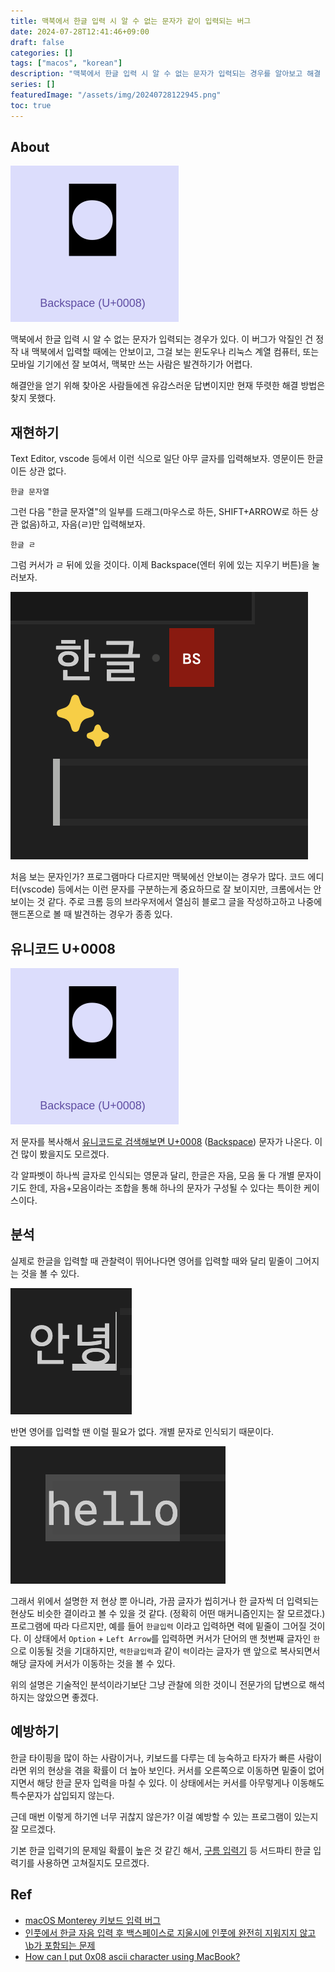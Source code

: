 ```yaml
---
title: 맥북에서 한글 입력 시 알 수 없는 문자가 같이 입력되는 버그
date: 2024-07-28T12:41:46+09:00
draft: false
categories: []
tags: ["macos", "korean"]
description: "맥북에서 한글 입력 시 알 수 없는 문자가 입력되는 경우를 알아보고 해결 방법이 있는지 알아보자."
series: []
featuredImage: "/assets/img/20240728122945.png"
toc: true
---
```


## About

![/assets/img/20240728122945.png](/assets/img/20240728122945.png)

맥북에서 한글 입력 시 알 수 없는 문자가 입력되는 경우가 있다.
이 버그가 악질인 건 정작 내 맥북에서 입력할 때에는 안보이고, 그걸 보는 윈도우나 리눅스 계열 컴퓨터, 또는 모바일 기기에선 잘 보여서, 맥북만 쓰는 사람은 발견하기가 어렵다.

해결안을 얻기 위해 찾아온 사람들에겐 유감스러운 답변이지만 현재 뚜렷한 해결 방법은 찾지 못했다.

## 재현하기

Text Editor, vscode 등에서 이런 식으로 일단 아무 글자를 입력해보자. 영문이든 한글이든 상관 없다.

```
한글 문자열
```

그런 다음 "한글 문자열"의 일부를 드래그(마우스로 하든, SHIFT+ARROW로 하든 상관 없음)하고, 자음(ㄹ)만 입력해보자.

```
한글 ㄹ
```

그럼 커서가 ㄹ 뒤에 있을 것이다. 이제 Backspace(엔터 위에 있는 지우기 버튼)을 눌러보자.

![/assets/img/20240728120450.png](/assets/img/20240728120450.png)

처음 보는 문자인가? 프로그램마다 다르지만 맥북에선 안보이는 경우가 많다. 코드 에디터(vscode) 등에서는 이런 문자를 구분하는게 중요하므로 잘 보이지만, 크롬에서는 안보이는 것 같다.
주로 크롬 등의 브라우저에서 열심히 블로그 글을 작성하고하고 나중에 핸드폰으로 볼 때 발견하는 경우가 종종 있다.

## 유니코드 U+0008

![/assets/images/20240728122945.png](/assets/img/20240728122945.png)

저 문자를 복사해서 [유니코드로 검색해보면 U+0008](https://unicodeplus.com/U+0008) ([Backspace](https://en.wikipedia.org/wiki/Backspace)) 문자가 나온다. 이건 많이 봤을지도 모르겠다.

각 알파벳이 하나씩 글자로 인식되는 영문과 달리, 한글은 자음, 모음 둘 다 개별 문자이기도 한데, 자음+모음이라는 조합을 통해 하나의 문자가 구성될 수 있다는 특이한 케이스이다.

## 분석

실제로 한글을 입력할 때 관찰력이 뛰어나다면 영어를 입력할 때와 달리 밑줄이 그어지는 것을 볼 수 있다.

![/assets/img/20240728121933.png](/assets/img/20240728121933.png)

반면 영어를 입력할 땐 이럴 필요가 없다. 개별 문자로 인식되기 때문이다.

![/assets/img/20240728121938.png](/assets/img/20240728121938.png)

그래서 위에서 설명한 저 현상 뿐 아니라, 가끔 글자가 씹히거나 한 글자씩 더 입력되는 현상도 비슷한 결이라고 볼 수 있을 것 같다. (정확히 어떤 매커니즘인지는 잘 모르겠다.)
프로그램에 따라 다르지만, 예를 들어 `한글입력` 이라고 입력하면 력에 밑줄이 그어질 것이다. 이 상태에서 `Option` + `Left Arrow`를 입력하면 커서가 단어의 맨 첫번째 글자인 `한`으로 이동될 것을 기대하지만, `력한글입력`과 같이 `력`이라는 글자가 맨 앞으로 복사되면서 해당 글자에 커서가 이동하는 것을 볼 수 있다.

위의 설명은 기술적인 분석이라기보단 그냥 관찰에 의한 것이니 전문가의 답변으로 해석하지는 않았으면 좋겠다.

## 예방하기

한글 타이핑을 많이 하는 사람이거나, 키보드를 다루는 데 능숙하고 타자가 빠른 사람이라면 위의 현상을 겪을 확률이 더 높아 보인다.
커서를 오른쪽으로 이동하면 밑줄이 없어지면서 해당 한글 문자 입력을 마칠 수 있다. 이 상태에서는 커서를 아무렇게나 이동해도 특수문자가 삽입되지 않는다.

근데 매번 이렇게 하기엔 너무 귀찮지 않은가? 이걸 예방할 수 있는 프로그램이 있는지 잘 모르겠다.

기본 한글 입력기의 문제일 확률이 높은 것 같긴 해서, [구름 입력기](https://gureum.io/) 등 서드파티 한글 입력기를 사용하면 고쳐질지도 모르겠다.

## Ref

- [macOS Monterey 키보드 입력 버그
  ](https://jybaek.tistory.com/954)
- [인풋에서 한글 자음 입력 후 백스페이스로 지울시에 인풋에 완전히 지워지지 않고 \b가 포함되는 문제
  ](https://support.google.com/chrome/thread/167391056/%EC%9D%B8%ED%92%8B%EC%97%90%EC%84%9C-%ED%95%9C%EA%B8%80-%EC%9E%90%EC%9D%8C-%EC%9E%85%EB%A0%A5-%ED%9B%84-%EB%B0%B1%EC%8A%A4%ED%8E%98%EC%9D%B4%EC%8A%A4%EB%A1%9C-%EC%A7%80%EC%9A%B8%EC%8B%9C%EC%97%90-%EC%9D%B8%ED%92%8B%EC%97%90-%EC%99%84%EC%A0%84%ED%9E%88-%EC%A7%80%EC%9B%8C%EC%A7%80%EC%A7%80-%EC%95%8A%EA%B3%A0-b%EA%B0%80-%ED%8F%AC%ED%95%A8%EB%90%98%EB%8A%94-%EB%AC%B8%EC%A0%9C?hl=ko)
- [How can I put 0x08 ascii character using MacBook?
  ](https://stackoverflow.com/questions/4946056/how-can-i-put-0x08-ascii-character-using-macbook)
